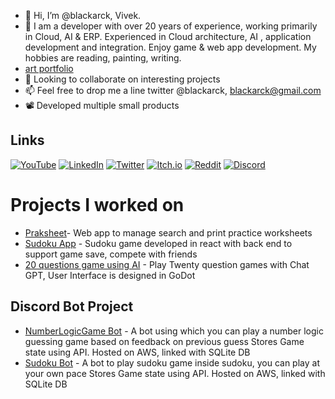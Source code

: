 - 👋 Hi, I’m @blackarck, Vivek.
- 👀 I am a developer with over 20 years of experience, working primarily in Cloud, AI & ERP. Experienced in Cloud architecture, AI , application development and integration. Enjoy game & web app development. My hobbies are reading, painting, writing.
-  [art portfolio](https://artstation.com/blackarck)
- 💞️ Looking to collaborate on interesting projects 
- 📫 Feel free to drop me a line twitter @blackarck, blackarck@gmail.com
- 📽️ Developed multiple small products 

<!---
blackarck/blackarck is a ✨ special ✨ repository because its `README.md` (this file) appears on your GitHub profile.
You can click the Preview link to take a look at your changes.
--->

## Links
[![YouTube](https://img.shields.io/badge/YouTube-FF0000?style=flat-square&logo=youtube&logoColor=white)](https://www.youtube.com/channel/UC9R0-fL6f_yE9sv7Zkb98CA)
[![LinkedIn](https://img.shields.io/badge/LinkedIn-0077B5?style=flat-square&logo=linkedin&logoColor=white)](https://www.linkedin.com/in/viveks620/)
[![Twitter](https://img.shields.io/badge/Twitter-1DA1F2?style=flat-square&logo=twitter&logoColor=white)](https://twitter.com/blackarck)
[![Itch.io](https://img.shields.io/badge/Itch.io-FA5C5C?style=flat-square&logo=itch.io&logoColor=white)](https://blackarck.itch.io/)
[![Reddit](https://img.shields.io/badge/Reddit-FF4500?style=flat-square&logo=reddit&logoColor=white)](https://www.reddit.com/user/BeginningBalance6534/)
[![Discord](https://img.shields.io/badge/Discord-5865F2?style=flat-square&logo=discord&logoColor=white)](https://discord.gg/xJJTT3dx)

# Projects I worked on

- [Praksheet](https://praksheet.com)- Web app to manage search and print practice worksheets
- [Sudoku App](https://sudoku.ioblitz.com) - Sudoku game developed in react with back end to support game save, compete with friends
- [20 questions game using AI](https://blackarck.itch.io/twenty-questions-with-ai-chatgpt) - Play Twenty question games with Chat GPT, User Interface is designed in GoDot
 
## Discord Bot Project
- [NumberLogicGame Bot](https://discord.com/oauth2/authorize?client_id=1168555643939078215) - A bot using which you can play a number logic guessing game based on feedback on previous guess Stores Game state using API. Hosted on AWS, linked with SQLite DB
- [Sudoku Bot](https://discord.com/oauth2/authorize?client_id=795345587703644180) - A bot to play sudoku game inside sudoku, you can play at your own pace Stores Game state using API. Hosted on AWS, linked with SQLite DB
